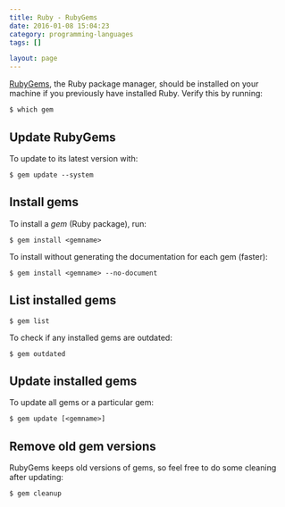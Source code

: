 ```yaml
---
title: Ruby - RubyGems
date: 2016-01-08 15:04:23
category: programming-languages
tags: []

layout: page
---
```


[RubyGems](http://rubygems.org/), the Ruby package manager, should be installed on your machine if you previously have installed Ruby. Verify this by running:

    $ which gem

## Update RubyGems

To update to its latest version with:

    $ gem update --system

## Install gems

To install a _gem_ (Ruby package), run:

    $ gem install <gemname>

To install without generating the documentation for each gem (faster):

    $ gem install <gemname> --no-document

## List installed gems

    $ gem list

To check if any installed gems are outdated:

    $ gem outdated

## Update installed gems

To update all gems or a particular gem:

    $ gem update [<gemname>]

## Remove old gem versions

RubyGems keeps old versions of gems, so feel free to do some cleaning after updating:

    $ gem cleanup

